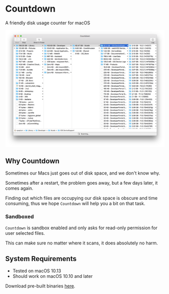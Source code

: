 # Countdown

A friendly disk usage counter for macOS

![](./Screenshots/sample-screenshot.png)

## Why Countdown

Sometimes our Macs just goes out of disk space, and we don't know why.

Sometimes after a restart, the problem goes away, but a few days later, it comes again.

Finding out which files are occupying our disk space is obscure and time consuming, thus we hope `Countdown` will help you a bit on that task.

### Sandboxed

`Countdown` is sandbox enabled and only asks for read-only permission for user selected files.

This can make sure no matter where it scans, it does absolutely no harm.

## System Requirements

- Tested on macOS 10.13
- Should work on macOS 10.10 and later

Download pre-built binaries [here](https://github.com/Codezerker/Countdown/releases).
